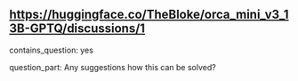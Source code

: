 ## https://huggingface.co/TheBloke/orca_mini_v3_13B-GPTQ/discussions/1

contains_question: yes

question_part: Any suggestions how this can be solved?